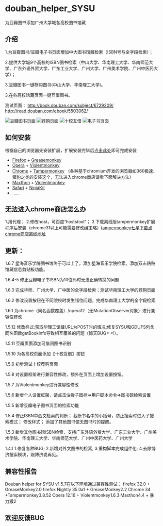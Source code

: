 douban_helper_SYSU
==================

为豆瓣图书添加广州大学城各高校图书馆藏
<h2>介绍</h2>
1.为豆瓣图书/豆瓣电子书页面增加中大图书馆藏检索（ISBN号与全字段检索）；

2.提供大学城9个高校的ISBN图书检索（中山大学、华南理工大学、华南师范大学、广东外语外贸大学、广东工业大学、广州大学、广州美术学院、广州中医药大学）；

3.豆瓣图书一键荐购图书(中山大学、华南理工大学)。

3.在各高校馆藏页面一键互借图书。

测试页面：
http://book.douban.com/subject/6729209/
http://read.douban.com/ebook/5503062/

![豆瓣图书页面](https://github.com/hanchyhill/userScript/blob/master/douban_helper_for_SYSU/douban_helper1.png)
![荐购页面](https://github.com/hanchyhill/userScript/blob/master/douban_helper_for_SYSU/douban_helper2.png)
![十校互借](https://github.com/hanchyhill/userScript/blob/master/douban_helper_for_SYSU/douban_helper3.png)
![电子书页面](https://github.com/hanchyhill/userScript/blob/master/douban_helper_for_SYSU/douban_helper4.png)


<h2>如何安装</h2>
根据自己的浏览器先安装扩展，扩展安装完毕后<a href="https://github.com/hanchyhill/userScript/raw/master/douban_helper_for_SYSU/Douban_helper_for_SYSU.user.js">点击此处</a>即可完成安装
<ul class="simple">
<li><a href="http://www.firefox.com/" class="reference external">Firefox</a> + <a href="https://addons.mozilla.org/firefox/addon/greasemonkey/" class="reference external">Greasemonkey</a></li>
<li><a href="http://www.opera.com/" class="reference external">Opera</a> + <a href="https://addons.opera.com/extensions/details/violent-monkey/" class="reference external">Violentmonkey</a></li>
<li><a href="http://www.google.com/chrome" class="reference external">Chrome</a> + <a href="http://tampermonkey.net" class="reference external">Tampermonkey</a>
（各种基于chromium开发的浏览器如360极速、猎豹之类的安装这个，无法进入chrome商店请看下面解决方法）</li>
<li><a href="http://www.maxthon.cn/" class="reference external">Maxthon</a> + <a href="http://extension.maxthon.cn/detail/index.php?view_id=1680" class="reference external">Violentmonkey</a></li>
<li><a href="http://www.apple.com/cn/safari/" class="reference external">Safari</a> + <a href="http://ss-o.net/safari/extension/NinjaKit.safariextz" class="reference external">NinjaKit</a></li>
<li>……</li>
</ul>

<h2>无法进入chrome商店怎么办</h2>
1.用代理；
2.修改host，可百度“hoststool”；
3.下载离线版tampermonkey扩展程序后安装（chrome31以上可能需要修改组策略）<a href="http://www.qixing123.com/webstore/chrome/Tampermonkey/Tampermonkey.crx">tampermonkey七星下载点</a>  <a href="https://clients2.googleusercontent.com/crx/blobs/QgAAAC6zw0qH2DJtnXe8Z7rUJP2izI4Gb1KxyjdhKF5P5kzhCcw2gxzusRnS4tEsDU_bK7Hrlqb5oKOyKy_9g8fIR-87kT-QZKm4JRu8x5avDi8-AMZSmuUkf2ioLgVLAFww8ms_67Rj-gHuGw/extension_3_8_52.crx">chrome商店离线地址</a>  
<h2>更新：</h2>

<p>1.6.7 星海音乐学院图书馆终于可以上了，添加星海音乐学院检索。添加双击粘贴馆藏信息剪贴板功能。</p>
<p>1.6.4-5 修正豆瓣电子书ISBN为10位码时无法正确转换的问题</p>
<p>1.6.3 完成华师、广州大学、广中医的全字段检索；测试华南理工大学的荐购页面</p>
<p>1.6.2 修改设置按钮在不同院校时发生错位问题，完成华南理工大学的全字段检索</p>
<p>1.6.1 为chrome（同名函数覆盖）/opera12（无MutationObserver对象）进行兼容性修改</p>
<p>1.5.12 修改样式;获取华理工馆藏URL为POST时的情况;修复SYSU和GDUFS包含同名函数getBookinfo导致相互覆盖的问题（惊天BUG= =!）。</p>
<p>1.5.11 豆瓣页面添加可借阅图书识别</p>
<p>1.5.10 为各高校页面添加【十校互借】按钮</p>
<p>1.5.9 初步测试十校荐购页面</p>
<p>1.5.8 对设置框架进行兼容性修改，额外在页面上增加设置按钮。</p>
<p>1.5.7 为Violentmonkey进行兼容性修改</p>
<p>1.5.6 新增个人设置框架，请点击油猴子图标=>用户脚本命令=>图书馆检索设置</p>
<p>1.5.5 新增豆瓣电子图书页面的检索功能</p>
<p>1.5.4  
          修正ISBN中西文检索的判断；
          截断书名中的小括号，防止搜索时进入子搜索模式；
          修改样式；
           添加了其他图书馆无图书时的提醒。
          </p>
<p>1.5.3  新增其他图书馆ISBN检索，支持广东外语外贸大学、广东工业大学、广州美术学院、华南理工大学、华南师范大学、广州中医药大学、广州大学</p>
<p> 1.4.1      
         1.修复各种BUG;
         2.新增对外文图书的检索;
         3.重构脚本完成组件化;
         4.去除博济搜索模块，跟博济说再见。</p>
<h2>兼容性报告</h2>
Douban helper for SYSU v1.5.7在以下环境通过兼容性测试：  
firefox 32.0 + GreaseMonkey2.0  
firefox Nightly 35.0a1 + GreaseMonkey2.2  
Chrome 34 +Tampermonkey3.8.52  
Opera 12.16 + Violentmonkey1.6.3  
Maxthon4.4 + 暴力猴2  

<h2>欢迎反馈BUG</h2>
